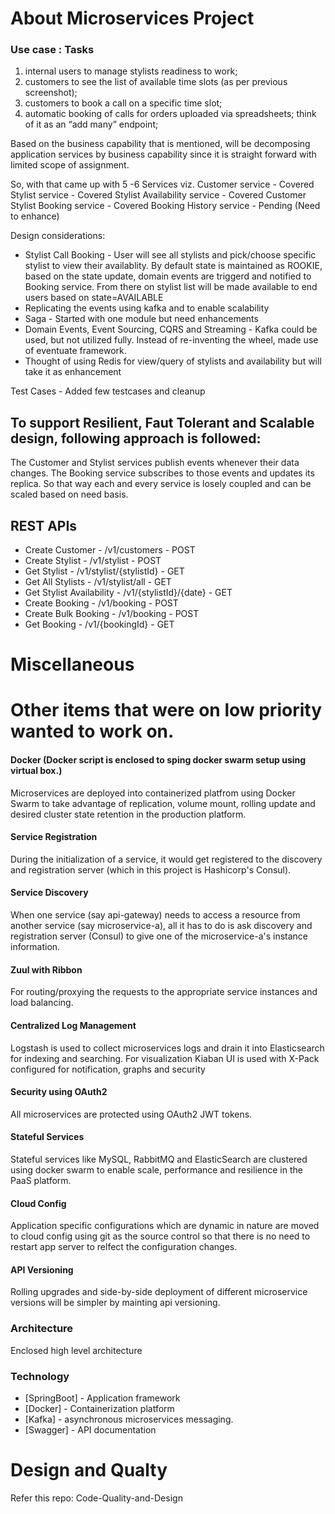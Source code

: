 # About Microservices Project

### Use case : Tasks
1. internal users to manage stylists readiness to work;
2. customers to see the list of available time slots (as per previous screenshot);
3. customers to book a call on a specific time slot;
4. automatic booking of calls for orders uploaded via spreadsheets; think of it as an “add many” endpoint;

Based on the business capability that is mentioned, will be decomposing application services by business capability since it is straight forward with limited scope of assignment.

So, with that came up with 5 -6 Services viz.
Customer service - Covered
Stylist service - Covered 
Stylist Availability service - Covered
Customer Stylist Booking service - Covered
Booking History service - Pending (Need to enhance)

Design considerations:
- Stylist Call Booking - User will see all stylists and pick/choose specific stylist to view their availablity. By default state is maintained as ROOKIE, based on the state update, domain events are triggerd and notified to Booking service. From there on stylist list will be made available to end users based on state=AVAILABLE
- Replicating the events using kafka and to enable scalability
- Saga - Started with one module but need enhancements
- Domain Events, Event Sourcing, CQRS and Streaming - Kafka could be used, but not utilized fully. Instead of re-inventing the wheel, made use of eventuate framework.
- Thought of using Redis for view/query of stylists and availability but will take it as enhancement

Test Cases -  Added few testcases and cleanup

## To support Resilient, Faut Tolerant and Scalable design, following approach is followed:

The Customer and Stylist services publish events whenever their data changes. The Booking service subscribes to those events and updates its replica. So that way each and every service is losely coupled and can be scaled based on need basis.

## REST APIs

- Create Customer - /v1/customers - POST
- Create Stylist - /v1/stylist - POST
- Get Stylist - /v1/stylist/{stylistId} - GET
- Get All Stylists - /v1/stylist/all - GET
- Get Stylist Availability - /v1/{stylistId}/{date} - GET
- Create Booking - /v1/booking - POST
- Create Bulk Booking - /v1/booking - POST
- Get Booking - /v1/{bookingId} - GET


# Miscellaneous
# Other items that were on low priority wanted to work on.

#### Docker (Docker script is enclosed to sping docker swarm setup using virtual box.)

Microservices are deployed into containerized platfrom using Docker Swarm to take advantage of replication, volume mount, rolling update and desired cluster state retention in the production platform.

#### Service Registration

During the initialization of a service, it would get registered to the discovery and registration server (which in this project is Hashicorp's Consul).

#### Service Discovery

When one service (say api-gateway) needs to access a resource from another service (say microservice-a), all it has to do is ask discovery and registration server (Consul) to give one of the microservice-a's instance information.

#### Zuul with Ribbon

For routing/proxying the requests to the appropriate service instances and load balancing.

#### Centralized Log Management

Logstash is used to collect microservices logs and drain it into Elasticsearch for indexing and searching. For visualization Kiaban UI is used with X-Pack configured for notification, graphs and security


#### Security using OAuth2

All microservices are protected using OAuth2 JWT tokens.

#### Stateful Services

Stateful services like MySQL, RabbitMQ and ElasticSearch are clustered using docker swarm to enable scale, performance and resilience in the PaaS platform.

#### Cloud Config

Application specific configurations which are dynamic in nature are moved to cloud config using git as the source control so that there is no need to restart app server to relfect the configuration changes.

#### API Versioning

Rolling upgrades and side-by-side deployment of different microservice versions will be simpler by mainting api versioning.

### Architecture

Enclosed high level architecture

### Technology

* [SpringBoot] - Application framework
* [Docker] - Containerization platform
* [Kafka] - asynchronous microservices messaging.
* [Swagger] - API documentation

Design and Qualty
================
Refer this repo: Code-Quality-and-Design

